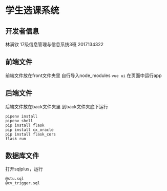# 学生选课系统
## 开发者信息
林满钦 17级信息管理与信息系统3班 2017134322
## 前端文件
前端文件放在front文件夹里
自行导入node_modules
`vue ui`
在页面中运行app
## 后端文件
后端文件放在back文件夹里
到back文件夹底下运行
```
pipenv install
pipenv shell
pip install flask
pip install cx_oracle
pip install flask_cors
flask run
```
## 数据库文件
打开sqlplus，运行
```
@stu.sql
@cv_trigger.sql
```